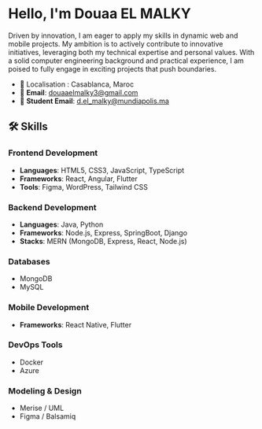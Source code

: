 # Hello, I'm Douaa EL MALKY
Driven by innovation, I am eager to apply my skills in dynamic web and mobile projects. My ambition is to actively contribute to innovative initiatives, leveraging both my technical expertise and personal values. With a solid computer engineering background and practical experience, I am poised to fully engage in exciting projects that push boundaries.

- 📍 Localisation : Casablanca, Maroc
- 📧 **Email**: [douaaelmalky3@gmail.com](mailto:douaaelmalky3@gmail.com)
- 📧 **Student Email**: [d.el_malky@mundiapolis.ma](mailto:d.el_malky@mundiapolis.ma)

## 🛠️ Skills

### Frontend Development
- **Languages**: HTML5, CSS3, JavaScript, TypeScript
- **Frameworks**: React, Angular, Flutter
- **Tools**: Figma, WordPress, Tailwind CSS

### Backend Development
- **Languages**: Java, Python
- **Frameworks**: Node.js, Express, SpringBoot, Django
- **Stacks**: MERN (MongoDB, Express, React, Node.js)

### Databases
- MongoDB
- MySQL

### Mobile Development
- **Frameworks**: React Native, Flutter

### DevOps Tools
- Docker
- Azure

### Modeling & Design
- Merise / UML
- Figma / Balsamiq
